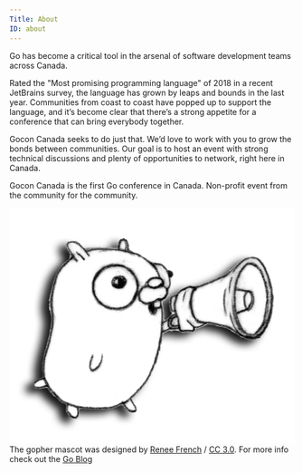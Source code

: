 ```yaml
---
Title: About
ID: about
---
```


Go has become a critical tool in the arsenal of software development teams across Canada.

Rated the "Most promising programming language" of 2018 in a recent JetBrains survey, the language has grown by leaps and bounds in the last year. Communities from coast to coast have popped up to support the language, and it’s become clear that there’s a strong appetite for a conference that can bring everybody together.

Gocon Canada seeks to do just that. We’d love to work with you to grow the bonds between communities. Our goal is to host an event with strong technical discussions and plenty of opportunities to network, right here in Canada.

Gocon Canada is the first Go conference in Canada. Non-profit event from the community for the community.


![gophermega](/img/gophermega.png) The gopher mascot was designed by [Renee French](https://reneefrench.blogspot.com/) / [CC 3.0](https://creativecommons.org/licenses/by/3.0/). For more info check out the [Go Blog](https://blog.golang.org/gopher)
